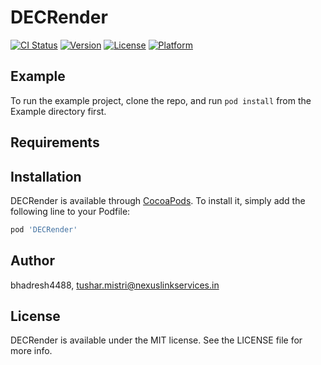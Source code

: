 # DECRender

[![CI Status](https://img.shields.io/travis/bhadresh4488/DECRender.svg?style=flat)](https://travis-ci.org/bhadresh4488/DECRender)
[![Version](https://img.shields.io/cocoapods/v/DECRender.svg?style=flat)](https://cocoapods.org/pods/DECRender)
[![License](https://img.shields.io/cocoapods/l/DECRender.svg?style=flat)](https://cocoapods.org/pods/DECRender)
[![Platform](https://img.shields.io/cocoapods/p/DECRender.svg?style=flat)](https://cocoapods.org/pods/DECRender)

## Example

To run the example project, clone the repo, and run `pod install` from the Example directory first.

## Requirements

## Installation

DECRender is available through [CocoaPods](https://cocoapods.org). To install
it, simply add the following line to your Podfile:

```ruby
pod 'DECRender'
```

## Author

bhadresh4488, tushar.mistri@nexuslinkservices.in

## License

DECRender is available under the MIT license. See the LICENSE file for more info.
